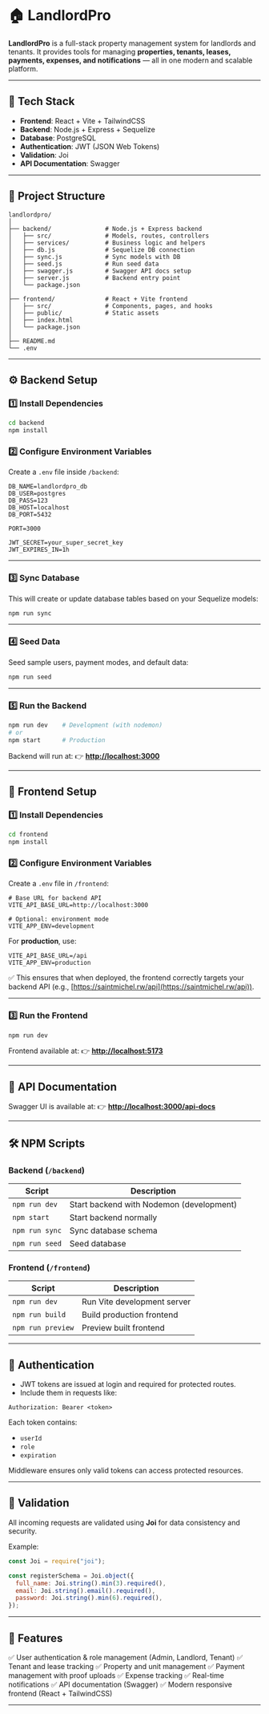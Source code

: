 # 🏠 LandlordPro

**LandlordPro** is a full-stack property management system for landlords and tenants.
It provides tools for managing **properties, tenants, leases, payments, expenses, and notifications** — all in one modern and scalable platform.

---

## 🚀 Tech Stack

* **Frontend**: React + Vite + TailwindCSS
* **Backend**: Node.js + Express + Sequelize
* **Database**: PostgreSQL
* **Authentication**: JWT (JSON Web Tokens)
* **Validation**: Joi
* **API Documentation**: Swagger

---

## 📂 Project Structure

```
landlordpro/
│
├── backend/               # Node.js + Express backend
│   ├── src/               # Models, routes, controllers
│   ├── services/          # Business logic and helpers
│   ├── db.js              # Sequelize DB connection
│   ├── sync.js            # Sync models with DB
│   ├── seed.js            # Run seed data
│   ├── swagger.js         # Swagger API docs setup
│   ├── server.js          # Backend entry point
│   └── package.json
│
├── frontend/              # React + Vite frontend
│   ├── src/               # Components, pages, and hooks
│   ├── public/            # Static assets
│   ├── index.html
│   └── package.json
│
├── README.md
└── .env
```

---

## ⚙️ Backend Setup

### 1️⃣ Install Dependencies

```bash
cd backend
npm install
```

### 2️⃣ Configure Environment Variables

Create a `.env` file inside `/backend`:

```env
DB_NAME=landlordpro_db
DB_USER=postgres
DB_PASS=123
DB_HOST=localhost
DB_PORT=5432

PORT=3000

JWT_SECRET=your_super_secret_key
JWT_EXPIRES_IN=1h
```

---

### 3️⃣ Sync Database

This will create or update database tables based on your Sequelize models:

```bash
npm run sync
```

---

### 4️⃣ Seed Data

Seed sample users, payment modes, and default data:

```bash
npm run seed
```

---

### 5️⃣ Run the Backend

```bash
npm run dev    # Development (with nodemon)
# or
npm start      # Production
```

Backend will run at:
👉 **[http://localhost:3000](http://localhost:3000)**

---

## 🎨 Frontend Setup

### 1️⃣ Install Dependencies

```bash
cd frontend
npm install
```

### 2️⃣ Configure Environment Variables

Create a `.env` file in `/frontend`:

```env
# Base URL for backend API
VITE_API_BASE_URL=http://localhost:3000

# Optional: environment mode
VITE_APP_ENV=development
```

For **production**, use:

```env
VITE_API_BASE_URL=/api
VITE_APP_ENV=production
```

✅ This ensures that when deployed, the frontend correctly targets your backend API (e.g., [https://saintmichel.rw/api](https://saintmichel.rw/api)).

---

### 3️⃣ Run the Frontend

```bash
npm run dev
```

Frontend available at:
👉 **[http://localhost:5173](http://localhost:5173)**

---

## 📖 API Documentation

Swagger UI is available at:
👉 **[http://localhost:3000/api-docs](http://localhost:3000/api-docs)**

---

## 🛠️ NPM Scripts

### **Backend (`/backend`)**

| Script         | Description                              |
| -------------- | ---------------------------------------- |
| `npm run dev`  | Start backend with Nodemon (development) |
| `npm start`    | Start backend normally                   |
| `npm run sync` | Sync database schema                     |
| `npm run seed` | Seed database                            |

### **Frontend (`/frontend`)**

| Script            | Description                 |
| ----------------- | --------------------------- |
| `npm run dev`     | Run Vite development server |
| `npm run build`   | Build production frontend   |
| `npm run preview` | Preview built frontend      |

---

## 🔐 Authentication

* JWT tokens are issued at login and required for protected routes.
* Include them in requests like:

```
Authorization: Bearer <token>
```

Each token contains:

* `userId`
* `role`
* `expiration`

Middleware ensures only valid tokens can access protected resources.

---

## 🧪 Validation

All incoming requests are validated using **Joi** for data consistency and security.

Example:

```js
const Joi = require("joi");

const registerSchema = Joi.object({
  full_name: Joi.string().min(3).required(),
  email: Joi.string().email().required(),
  password: Joi.string().min(6).required(),
});
```

---

## 📌 Features

✅ User authentication & role management (Admin, Landlord, Tenant)
✅ Tenant and lease tracking
✅ Property and unit management
✅ Payment management with proof uploads
✅ Expense tracking
✅ Real-time notifications
✅ API documentation (Swagger)
✅ Modern responsive frontend (React + TailwindCSS)

---





